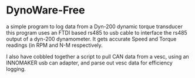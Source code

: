# DynoWare-Free
a simple program to log data from a Dyn-200 dynamic torque transducer
this program uses an FTDI based rs485 to usb cable to interface the rs485 output of a dyn-200 dynamometer.
It gets accurate Speed and Torque readings (in RPM and N-M respectively. 

I also have cobbled together a script to pull CAN data from a vesc, using an INNOMAKER usb can adapter, and parse out vesc data for efficiency logging.
